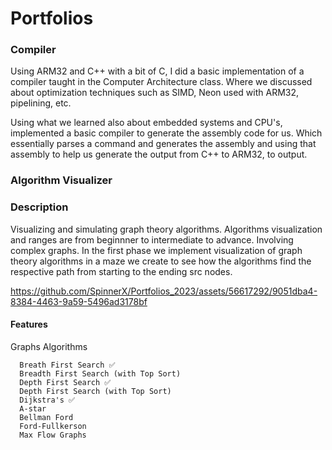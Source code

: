 # Portfolios

### Compiler
Using ARM32 and C++ with a bit of C, I did a basic implementation of a compiler taught in the Computer Architecture class. Where we discussed about optimization techniques such as SIMD, Neon used with ARM32, pipelining, etc.

Using what we learned also about embedded systems and CPU's, implemented a basic compiler to generate the assembly code for us. Which essentially parses a command and generates the assembly and using that assembly to help us generate the output from C++ to ARM32, to output.

### Algorithm Visualizer

### Description
Visualizing and simulating graph theory algorithms. Algorithms visualization and ranges are from beginnner to intermediate to advance. Involving complex graphs. In the first phase we implement visualization of graph theory algorithms in a maze we create to see how the algorithms find the respective path from starting to the ending src nodes.

https://github.com/SpinnerX/Portfolios_2023/assets/56617292/9051dba4-8384-4463-9a59-5496ad3178bf

#### Features 
Graphs Algorithms
```
  Breath First Search ✅
  Breadth First Search (with Top Sort)
  Depth First Search ✅
  Depth First Search (with Top Sort)
  Dijkstra's ✅
  A-star
  Bellman Ford
  Ford-Fullkerson
  Max Flow Graphs
```  
 
 
